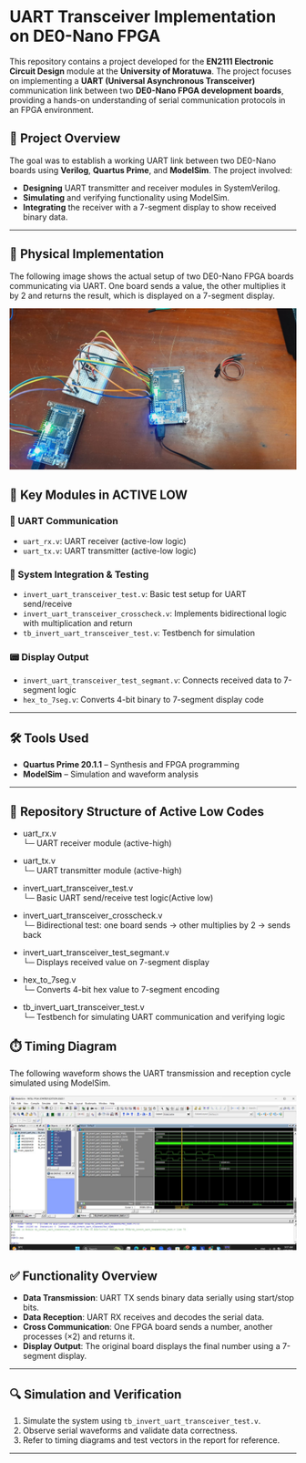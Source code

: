 # UART Transceiver Implementation on DE0-Nano FPGA

This repository contains a project developed for the **EN2111 Electronic Circuit Design** module at the **University of Moratuwa**. The project focuses on implementing a **UART (Universal Asynchronous Transceiver)** communication link between two **DE0-Nano FPGA development boards**, providing a hands-on understanding of serial communication protocols in an FPGA environment.

## 🚀 Project Overview

The goal was to establish a working UART link between two DE0-Nano boards using **Verilog**, **Quartus Prime**, and **ModelSim**. The project involved:

- **Designing** UART transmitter and receiver modules in SystemVerilog.
- **Simulating** and verifying functionality using ModelSim.
- **Integrating** the receiver with a 7-segment display to show received binary data.

---
## 🔧 Physical Implementation

The following image shows the actual setup of two DE0-Nano FPGA boards communicating via UART. One board sends a value, the other multiplies it by 2 and returns the result, which is displayed on a 7-segment display.

![Physical UART Setup](Images/Implementation.jpg)

## 🧩 Key Modules in ACTIVE LOW

### 🔁 UART Communication
- `uart_rx.v`: UART receiver (active-low logic)
- `uart_tx.v`: UART transmitter (active-low logic)

### 🔄 System Integration & Testing
- `invert_uart_transceiver_test.v`: Basic test setup for UART send/receive
- `invert_uart_transceiver_crosscheck.v`: Implements bidirectional logic with multiplication and return
- `tb_invert_uart_transceiver_test.v`: Testbench for simulation

### 📟 Display Output
- `invert_uart_transceiver_test_segmant.v`: Connects received data to 7-segment logic
- `hex_to_7seg.v`: Converts 4-bit binary to 7-segment display code

---

## 🛠 Tools Used

- **Quartus Prime 20.1.1** – Synthesis and FPGA programming
- **ModelSim** – Simulation and waveform analysis

---

## 📁 Repository Structure of Active Low Codes

- uart_rx.v  
  └─ UART receiver module (active-high)

- uart_tx.v  
  └─ UART transmitter module (active-high)

- invert_uart_transceiver_test.v  
  └─ Basic UART send/receive test logic(Active low)

- invert_uart_transceiver_crosscheck.v  
  └─ Bidirectional test: one board sends → other multiplies by 2 → sends back

- invert_uart_transceiver_test_segmant.v  
  └─ Displays received value on 7-segment display

- hex_to_7seg.v  
  └─ Converts 4-bit hex value to 7-segment encoding

- tb_invert_uart_transceiver_test.v  
  └─ Testbench for simulating UART communication and verifying logic



## ⏱️ Timing Diagram

The following waveform shows the UART transmission and reception cycle simulated using ModelSim.

![UART Timing Diagram](Images/Timing_Diagram.jpg)


## ✅ Functionality Overview

- **Data Transmission**: UART TX sends binary data serially using start/stop bits.
- **Data Reception**: UART RX receives and decodes the serial data.
- **Cross Communication**: One FPGA board sends a number, another processes (×2) and returns it.
- **Display Output**: The original board displays the final number using a 7-segment display.

---

## 🔍 Simulation and Verification

1. Simulate the system using `tb_invert_uart_transceiver_test.v`.
2. Observe serial waveforms and validate data correctness.
3. Refer to timing diagrams and test vectors in the report for reference.

---


